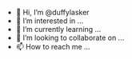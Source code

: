- 👋 Hi, I’m @duffylasker
- 👀 I’m interested in ...
- 🌱 I’m currently learning ...
- 💞️ I’m looking to collaborate on ...
- 📫 How to reach me ...

<!---
duffylasker/duffylasker is a ✨ special ✨ repository because its `README.md` (this file) appears on your GitHub profile.
You can click the Preview link to take a look at your changes.
--->
